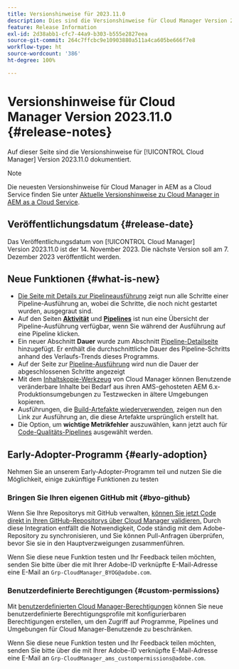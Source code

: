 ```yaml
---
title: Versionshinweise für 2023.11.0
description: Dies sind die Versionshinweise für Cloud Manager Version 2023.11.0.
feature: Release Information
exl-id: 2d38abb1-cfc7-44a9-b303-b555e2827eea
source-git-commit: 264c7ffcbc9e10903880a511a4ca605be666f7e8
workflow-type: ht
source-wordcount: '386'
ht-degree: 100%

---
```



# Versionshinweise für Cloud Manager Version 2023.11.0 {#release-notes}

Auf dieser Seite sind die Versionshinweise für [!UICONTROL Cloud Manager] Version 2023.11.0 dokumentiert.

>[!NOTE]
>
>Die neuesten Versionshinweise für Cloud Manager in AEM as a Cloud Service finden Sie unter [Aktuelle Versionshinweise zu Cloud Manager in AEM as a Cloud Service](https://experienceleague.adobe.com/docs/experience-manager-cloud-service/content/implementing/using-cloud-manager/release-notes-cloud-manager/release-notes-cm-current.html?lang=de).

## Veröffentlichungsdatum {#release-date}

Das Veröffentlichungsdatum von [!UICONTROL Cloud Manager] Version 2023.11.0 ist der 14. November 2023. Die nächste Version soll am 7. Dezember 2023 veröffentlicht werden.

## Neue Funktionen {#what-is-new}

* [Die Seite mit Details zur Pipelineausführung](/help/using/managing-pipelines.md#view-details) zeigt nun alle Schritte einer Pipeline-Ausführung an, wobei die Schritte, die noch nicht gestartet wurden, ausgegraut sind.
* Auf den Seiten **[Aktivität](/help/using/managing-pipelines.md#activity)** und **[Pipelines](/help/using/managing-pipelines.md#pipelines)** ist nun eine Übersicht der Pipeline-Ausführung verfügbar, wenn Sie während der Ausführung auf eine Pipeline klicken.
* Ein neuer Abschnitt **Dauer** wurde zum Abschnitt [Pipeline-Detailseite](/help/using/managing-pipelines.md#view-details) hinzugefügt. Er enthält die durchschnittliche Dauer des Pipeline-Schritts anhand des Verlaufs-Trends dieses Programms.
* Auf der Seite zur [Pipeline-Ausführung](/help/using/managing-pipelines.md#activity-window) wird nun die Dauer der abgeschlossenen Schritte angezeigt
* Mit dem [Inhaltskopie-Werkzeug](/help/using/content-copy.md) von Cloud Manager können Benutzende veränderbare Inhalte bei Bedarf aus ihren AMS-gehosteten AEM 6.x-Produktionsumgebungen zu Testzwecken in ältere Umgebungen kopieren.
* Ausführungen, die [Build-Artefakte wiederverwenden](/help/getting-started/project-setup.md#build-artifact-reuse), zeigen nun den Link zur Ausführung an, die diese Artefakte ursprünglich erstellt hat.
* Die Option, um **wichtige Metrikfehler** auszuwählen, kann jetzt auch für [Code-Qualitäts-Pipelines](/help/using/non-production-pipelines.md) ausgewählt werden.

## Early-Adopter-Programm {#early-adoption}

Nehmen Sie an unserem Early-Adopter-Programm teil und nutzen Sie die Möglichkeit, einige zukünftige Funktionen zu testen

### Bringen Sie Ihren eigenen GitHub mit {#byo-github}

Wenn Sie Ihre Repositorys mit GitHub verwalten, [können Sie jetzt Code direkt in Ihren GitHub-Repositorys über Cloud Manager validieren.](/help/managing-code/byo-github.md) Durch diese Integration entfällt die Notwendigkeit, Code ständig mit dem Adobe-Repository zu synchronisieren, und Sie können Pull-Anfragen überprüfen, bevor Sie sie in den Hauptverzweigungen zusammenführen.

Wenn Sie diese neue Funktion testen und Ihr Feedback teilen möchten, senden Sie bitte über die mit Ihrer Adobe-ID verknüpfte E-Mail-Adresse eine E-Mail an `Grp-CloudManager_BYOG@adobe.com`.

### Benutzerdefinierte Berechtigungen {#custom-permissions}

Mit [benutzerdefinierten Cloud Manager-Berechtigungen](/help/using/custom-permissions.md) können Sie neue benutzerdefinierte Berechtigungsprofile mit konfigurierbaren Berechtigungen erstellen, um den Zugriff auf Programme, Pipelines und Umgebungen für Cloud Manager-Benutzende zu beschränken.

Wenn Sie diese neue Funktion testen und Ihr Feedback teilen möchten, senden Sie bitte über die mit Ihrer Adobe-ID verknüpfte E-Mail-Adresse eine E-Mail an `Grp-CloudManager_ams_custompermissions@adobe.com`.
